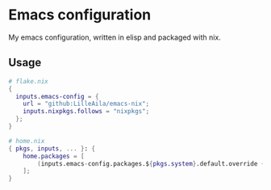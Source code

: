 # Emacs configuration

My emacs configuration, written in elisp and packaged with nix.

## Usage

```nix
# flake.nix
{
  inputs.emacs-config = {
	url = "github:LilleAila/emacs-nix";
	inputs.nixpkgs.follows = "nixpkgs";
  };
}
```

```nix
# home.nix
{ pkgs, inputs, ... }: {
	home.packages = [
		(inputs.emacs-config.packages.${pkgs.system}.default.override { inherit (config) colorScheme; })
	];
}
```
